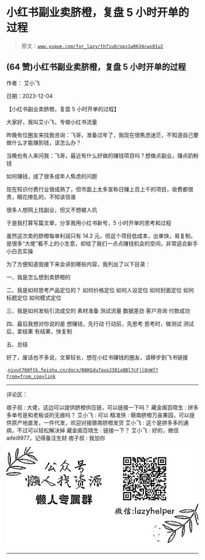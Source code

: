 # 小红书副业卖脐橙，复盘 5 小时开单的过程

> 原文：[`www.yuque.com/for_lazy/thfiu8/ops1w0634cwx01u2`](https://www.yuque.com/for_lazy/thfiu8/ops1w0634cwx01u2)

## (64 赞)小红书副业卖脐橙，复盘 5 小时开单的过程

作者： 艾小飞

日期：2023-12-04

【小红书副业卖脐橙，复盘 5 小时开单的过程】

大家好，我叫艾小飞，专做小红书流量

昨晚有位圈友来找我咨询：飞哥，准备过年了，我现在很焦虑迷茫，不知道自己要做什么才能赚到钱，该怎么办？

当晚也有人来问我：飞哥，最近有什么好做的赚钱项目吗？想做点副业，赚点奶粉钱

如何赚钱，成了很多成年人焦虑的问题

现在知识付费行业很成熟了，但市面上太多宣称日赚上百上千的项目，收费都很贵，眼花缭乱的，不知该信谁

很多人想网上找副业，但又不想被人坑

于是我打算写篇文章，分享我用小红书新号，5 小时开单的思考和过程

虽然这次卖的脐橙每单利润只有 14.2 元，但这个项目低成本，出单快，易复制，是很多“大佬”看不上的小生意，却给了我们一点点赚钱机会的空间，非常适合新手小白去实操

为了方便知道我接下来会讲到哪些内容，我列出了以下目录：

一、我是怎么想到卖脐橙的

二、我是如何思考产品定位的？
如何价格定位
如何人设定位
如何封面定位
如何标题定位
如何模式定位

三、我是如何发帖引流成交的
素材准备
测试流量
数据差劲
客户咨询
付款成功

四、最后我想对你说的是
想赚钱，先行动
行动前，先思考
思考时，做测试
测试后，拿结果
有结果，快复制

五、总结

好了，废话也不多说，文章较长，想在小红书赚钱的圈友，请移步到飞书链接

.[`nivut760ftk.feishu.cn/docx/N8KGdu7avoJ301xBBl7cFjl8nWf?from=from_copylink`](https://nivut760ftk.feishu.cn/docx/N8KGdu7avoJ301xBBl7cFjl8nWf?from=from_copylink)

* * *

评论区：

痞子叔 : 大佬，这边可以提供脐橙供应链，可以链接一下吗？
藏金阁百晓生 : 拼多多单号是和老板谈的无痕吗？
艾小飞 : 可以
精准侠 : 赣南脐橙万亩果园，可以提供原产地直发，一件代发，欢迎对接赣南脐橙发货
艾小飞 : 这个是拼多多的通病，不过可以轻松解决掉
藏金阁百晓生 : 链接一下？
艾小飞 : 好的，微信 aifei9977，记得备注生财
痞子叔 : 我加你

![](img/1c37d505930596d12a88ab23e11aa07a.png)

* * *